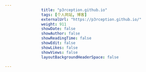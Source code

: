```yaml
---
                title: "p3rception.github.io"
                tags: [个人网站, 博客]
                externalUrl: "https://p3rception.github.io/"
                weight: 911
                showDate: false
                showAuthor: false
                showReadingTime: false
                showEdit: false
                showLikes: false
                showViews: false
                layoutBackgroundHeaderSpace: false
                
---
```


